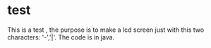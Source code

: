 # test

This is a test , the purpose is to make a lcd screen just with this two characters: '-','|'. 
The code is in java.
